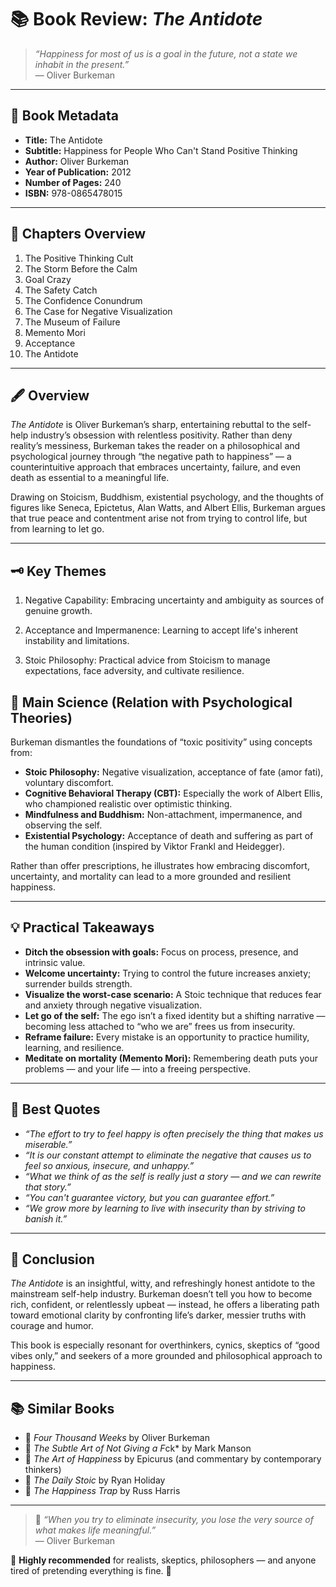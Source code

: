 # 📚 Book Review: *The Antidote*

> *“Happiness for most of us is a goal in the future, not a state we inhabit in the present.”*  
> — Oliver Burkeman

---

## 📖 Book Metadata

- **Title:** The Antidote  
- **Subtitle:** Happiness for People Who Can't Stand Positive Thinking  
- **Author:** Oliver Burkeman  
- **Year of Publication:** 2012  
- **Number of Pages:** 240  
- **ISBN:** 978-0865478015  

---

## 📑 Chapters Overview

1. The Positive Thinking Cult  
2. The Storm Before the Calm  
3. Goal Crazy  
4. The Safety Catch  
5. The Confidence Conundrum  
6. The Case for Negative Visualization  
7. The Museum of Failure  
8. Memento Mori  
9. Acceptance  
10. The Antidote  

---

## 🖋️ Overview

*The Antidote* is Oliver Burkeman’s sharp, entertaining rebuttal to the self-help industry’s obsession with relentless positivity. Rather than deny reality’s messiness, Burkeman takes the reader on a philosophical and psychological journey through “the negative path to happiness” — a counterintuitive approach that embraces uncertainty, failure, and even death as essential to a meaningful life.

Drawing on Stoicism, Buddhism, existential psychology, and the thoughts of figures like Seneca, Epictetus, Alan Watts, and Albert Ellis, Burkeman argues that true peace and contentment arise not from trying to control life, but from learning to let go.

---

## 🗝️ Key Themes

1. Negative Capability: Embracing uncertainty and ambiguity as sources of genuine growth.

2. Acceptance and Impermanence: Learning to accept life's inherent instability and limitations.

3. Stoic Philosophy: Practical advice from Stoicism to manage expectations, face adversity, and cultivate resilience.

## 🔬 Main Science (Relation with Psychological Theories)

Burkeman dismantles the foundations of “toxic positivity” using concepts from:

- **Stoic Philosophy:** Negative visualization, acceptance of fate (amor fati), voluntary discomfort.
- **Cognitive Behavioral Therapy (CBT):** Especially the work of Albert Ellis, who championed realistic over optimistic thinking.
- **Mindfulness and Buddhism:** Non-attachment, impermanence, and observing the self.
- **Existential Psychology:** Acceptance of death and suffering as part of the human condition (inspired by Viktor Frankl and Heidegger).

Rather than offer prescriptions, he illustrates how embracing discomfort, uncertainty, and mortality can lead to a more grounded and resilient happiness.

---

## 💡 Practical Takeaways

- **Ditch the obsession with goals:** Focus on process, presence, and intrinsic value.
- **Welcome uncertainty:** Trying to control the future increases anxiety; surrender builds strength.
- **Visualize the worst-case scenario:** A Stoic technique that reduces fear and anxiety through negative visualization.
- **Let go of the self:** The ego isn’t a fixed identity but a shifting narrative — becoming less attached to “who we are” frees us from insecurity.
- **Reframe failure:** Every mistake is an opportunity to practice humility, learning, and resilience.
- **Meditate on mortality (Memento Mori):** Remembering death puts your problems — and your life — into a freeing perspective.

---

## 💬 Best Quotes

- *“The effort to try to feel happy is often precisely the thing that makes us miserable.”*
- *“It is our constant attempt to eliminate the negative that causes us to feel so anxious, insecure, and unhappy.”*
- *“What we think of as the self is really just a story — and we can rewrite that story.”*
- *“You can't guarantee victory, but you can guarantee effort.”*
- *“We grow more by learning to live with insecurity than by striving to banish it.”*

---

## 🌟 Conclusion

*The Antidote* is an insightful, witty, and refreshingly honest antidote to the mainstream self-help industry. Burkeman doesn’t tell you how to become rich, confident, or relentlessly upbeat — instead, he offers a liberating path toward emotional clarity by confronting life’s darker, messier truths with courage and humor.

This book is especially resonant for overthinkers, cynics, skeptics of “good vibes only,” and seekers of a more grounded and philosophical approach to happiness.

---

## 📚 Similar Books

- 📘 *Four Thousand Weeks* by Oliver Burkeman  
- 📗 *The Subtle Art of Not Giving a F*ck* by Mark Manson  
- 📕 *The Art of Happiness* by Epicurus (and commentary by contemporary thinkers)  
- 📙 *The Daily Stoic* by Ryan Holiday  
- 📔 *The Happiness Trap* by Russ Harris  

---

> 💭 *“When you try to eliminate insecurity, you lose the very source of what makes life meaningful.”*  
> — Oliver Burkeman

🧠 **Highly recommended** for realists, skeptics, philosophers — and anyone tired of pretending everything is fine. 🧠